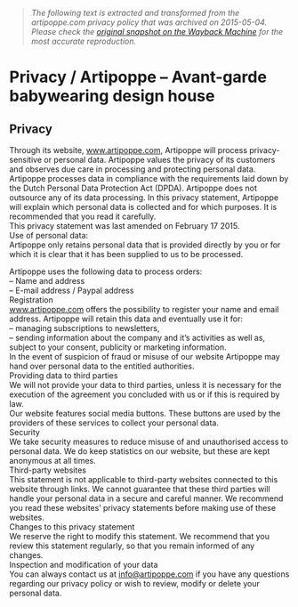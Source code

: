 > *The following text is extracted and transformed from the artipoppe.com privacy policy that was archived on 2015-05-04. Please check the [original snapshot on the Wayback Machine](https://web.archive.org/web/20150504074246id_/http%3A//artipoppe.com/privacy) for the most accurate reproduction.*

# Privacy / Artipoppe – Avant-garde babywearing design house

## Privacy

Through its website, www.artipoppe.com, Artipoppe will process privacy-sensitive or personal data. Artipoppe values the privacy of its customers and observes due care in processing and protecting personal data.  
Artipoppe processes data in compliance with the requirements laid down by the Dutch Personal Data Protection Act (DPDA). Artipoppe does not outsource any of its data processing. In this privacy statement, Artipoppe will explain which personal data is collected and for which purposes. It is recommended that you read it carefully.  
This privacy statement was last amended on February 17 2015.  
Use of personal data:  
Artipoppe only retains personal data that is provided directly by you or for which it is clear that it has been supplied to us to be processed.

Artipoppe uses the following data to process orders:  
– Name and address  
– E-mail address / Paypal address  
Registration  
www.artipoppe.com offers the possibility to register your name and email address. Artipoppe will retain this data and eventually use it for:  
– managing subscriptions to newsletters,  
– sending information about the company and it’s activities as well as, subject to your consent, publicity or marketing information.  
In the event of suspicion of fraud or misuse of our website Artipoppe may hand over personal data to the entitled authorities.  
Providing data to third parties  
We will not provide your data to third parties, unless it is necessary for the execution of the agreement you concluded with us or if this is required by law.  
Our website features social media buttons. These buttons are used by the providers of these services to collect your personal data.  
Security  
We take security measures to reduce misuse of and unauthorised access to personal data. We do keep statistics on our website, but these are kept anonymous at all times.  
Third-party websites  
This statement is not applicable to third-party websites connected to this website through links. We cannot guarantee that these third parties will handle your personal data in a secure and careful manner. We recommend you read these websites’ privacy statements before making use of these websites.  
Changes to this privacy statement  
We reserve the right to modify this statement. We recommend that you review this statement regularly, so that you remain informed of any changes.  
Inspection and modification of your data  
You can always contact us at info@artipoppe.com if you have any questions regarding our privacy policy or wish to review, modify or delete your personal data.
